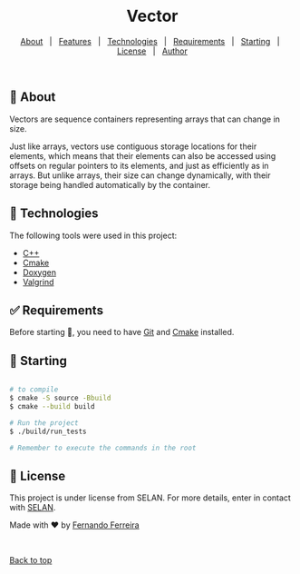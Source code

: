 <div align="center" id="top"> 

  &#xa0;

  <!-- <a href="https://sudoku.netlify.app">Demo</a> -->
</div>

<h1 align="center">Vector</h1>

<!-- <p align="center">
  <img alt="Github top language" src="https://img.shields.io/github/languages/top/{{YOUR_GITHUB_USERNAME}}/sudoku?color=56BEB8">

  <img alt="Github language count" src="https://img.shields.io/github/languages/count/{{YOUR_GITHUB_USERNAME}}/sudoku?color=56BEB8">

  <img alt="Repository size" src="https://img.shields.io/github/repo-size/{{YOUR_GITHUB_USERNAME}}/sudoku?color=56BEB8">

  <img alt="License" src="https://img.shields.io/github/license/{{YOUR_GITHUB_USERNAME}}/sudoku?color=56BEB8"> -->

  <!-- <img alt="Github issues" src="https://img.shields.io/github/issues/{{YOUR_GITHUB_USERNAME}}/sudoku?color=56BEB8" /> -->

  <!-- <img alt="Github forks" src="https://img.shields.io/github/forks/{{YOUR_GITHUB_USERNAME}}/sudoku?color=56BEB8" /> -->

  <!-- <img alt="Github stars" src="https://img.shields.io/github/stars/{{YOUR_GITHUB_USERNAME}}/sudoku?color=56BEB8" /> -->
<!-- </p> -->

<!-- Status -->

<!-- <h4 align="center"> 
	🚧  Sudoku 🚀 Under construction...  🚧
</h4> 

<hr> -->

<p align="center">
  <a href="#dart-about">About</a> &#xa0; | &#xa0; 
  <a href="#sparkles-features">Features</a> &#xa0; | &#xa0;
  <a href="#rocket-technologies">Technologies</a> &#xa0; | &#xa0;
  <a href="#white_check_mark-requirements">Requirements</a> &#xa0; | &#xa0;
  <a href="#checkered_flag-starting">Starting</a> &#xa0; | &#xa0;
  <a href="#memo-license">License</a> &#xa0; | &#xa0;
  <a href="https://github.com/fernando-ff" target="_blank">Author</a>
</p>

<br>

## :dart: About ##

Vectors are sequence containers representing arrays that can change in size.

Just like arrays, vectors use contiguous storage locations for their elements, which means that their elements can also be accessed using offsets on regular pointers to its elements, and just as efficiently as in arrays. But unlike arrays, their size can change dynamically, with their storage being handled automatically by the container.

## :rocket: Technologies ##

The following tools were used in this project:

- [C++](https://www.learncpp.com/)
- [Cmake](https://cmake.org/)
- [Doxygen](https://www.doxygen.nl/manual/starting.html)
- [Valgrind](https://valgrind.org/)
 

## :white_check_mark: Requirements ##

Before starting :checkered_flag:, you need to have [Git](https://git-scm.com) and [Cmake](https://cmake.org/) installed.

## :checkered_flag: Starting ##

```bash

# to compile
$ cmake -S source -Bbuild
$ cmake --build build

# Run the project
$ ./build/run_tests 

# Remember to execute the commands in the root
```

## :memo: License ##

This project is under license from SELAN. For more details, enter in contact with [SELAN](https://sigaa.ufrn.br/sigaa/public/docente/portal.jsf?siape=2497950).


Made with :heart: by <a href="https://github.com/fernando-ff" target="_blank">Fernando Ferreira</a>

&#xa0;

<a href="#top">Back to top</a>